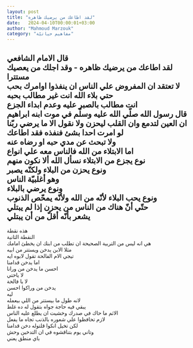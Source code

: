 ```yaml
---
layout: post
title: "لقد اطاعك من يرضيك ظاهره"
date:   2024-04-10T00:00:01+03:00
author: "Mahmoud Marzouk"
category: "مفاهيم حياتيّة"
---
```



قال الامام الشافعي  
لقد اطاعك من يرضيك ظاهره - وقد اجلك من يعصيك
مستترا  
لا تعتقد ان المفروض علي الناس ان ينفذوا اوامرك
بحب  
حتي بلاء الله انت غير مطالب بحبه  
انت مطالب بالصبر عليه وعدم ابداء الجزع  
قال رسول الله صلّي الله عليه وسلّم في موت ابنه
ابراهيم  
ان العين لتدمع وان القلب ليحزن ولا نقول الا ما يرضي
ربّنا  
لو امرت احدا بشئ فنفذه فقد اطاعك  
ولا تبحث عن مدي حبه او رضاه عنه  
اما الابتلاء من الله فالناس معه علي انواع  
نوع يجزع من الابتلاء نسأل الله ألا نكون منهم  
ونوع يحزن من البلاء ولكنّه يصبر  
وهو أغلبيّة الناس  
ونوع يرضي بالبلاء  
ونوع يحب البلاء لأنّه من الله ولأنّه يمحّص الذنوب  
حتّي أنّ هناك من الناس من يحزن إذا لم يبتلي  
يشعر بأنّه أقلّ من أن يبتلي  
-  
هذه نقطة  
النقطة الثانية  
هي انه ليس من التربية الصحيحة ان تطلب من ابنك ان يخطئ
امامك  
مثلا الابن يدخن ويستتر من ابيه  
تيجي الام الفالحة تقول لابوه ايه  
اما يدخن قدامنا  
احسن ما يدخن من ورانا  
لا ياختي  
لا يا فالحة  
يدخن من وراكوا احسن  
ليه  
لانه طول ما بيستتر من اللي بيعمله  
يبقي فيه حاجة جواه بتقول له ده غلط  
الاثم ما حاك في صدرك وخشيت ان يطلع عليه الناس  
لازم تحافظوا علي شعوره بالذنب تجاه ما يفعل  
لكن تخيل انكوا قلتوله دخن قدامنا  
وتاني يوم بتناقشوه في ان التدخين وحش  
باي منطق يعني
